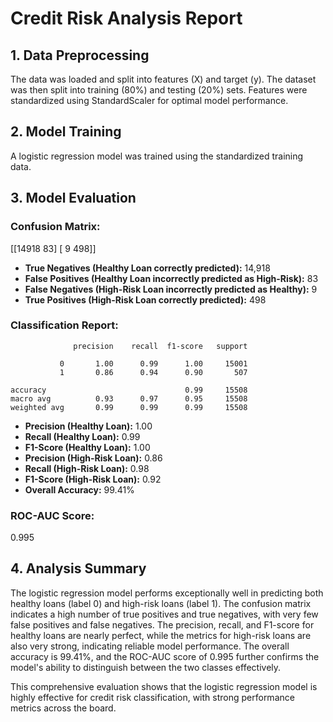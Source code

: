 # Credit Risk Analysis Report

## 1. Data Preprocessing
The data was loaded and split into features (X) and target (y). The dataset was then split into training (80%) and testing (20%) sets. Features were standardized using StandardScaler for optimal model performance.

## 2. Model Training
A logistic regression model was trained using the standardized training data.

## 3. Model Evaluation

### Confusion Matrix:
[[14918 83]
[ 9 498]]


- **True Negatives (Healthy Loan correctly predicted):** 14,918
- **False Positives (Healthy Loan incorrectly predicted as High-Risk):** 83
- **False Negatives (High-Risk Loan incorrectly predicted as Healthy):** 9
- **True Positives (High-Risk Loan correctly predicted):** 498

### Classification Report:
                  precision    recall  f1-score   support
    
               0       1.00      0.99      1.00     15001
               1       0.86      0.94      0.90       507

    accuracy                               0.99     15508
    macro avg          0.93      0.97      0.95     15508
    weighted avg       0.99      0.99      0.99     15508


- **Precision (Healthy Loan):** 1.00
- **Recall (Healthy Loan):** 0.99
- **F1-Score (Healthy Loan):** 1.00
- **Precision (High-Risk Loan):** 0.86
- **Recall (High-Risk Loan):** 0.98
- **F1-Score (High-Risk Loan):** 0.92
- **Overall Accuracy:** 99.41%

### ROC-AUC Score: 
0.995

## 4. Analysis Summary
The logistic regression model performs exceptionally well in predicting both healthy loans (label 0) and high-risk loans (label 1). 
The confusion matrix indicates a high number of true positives and true negatives, with very few false positives and false negatives.
The precision, recall, and F1-score for healthy loans are nearly perfect, while the metrics for high-risk loans are also very strong, indicating reliable model performance.
The overall accuracy is 99.41%, and the ROC-AUC score of 0.995 further confirms the model's ability to distinguish between the two classes effectively.

This comprehensive evaluation shows that the logistic regression model is highly effective for credit risk classification,
with strong performance metrics across the board.
